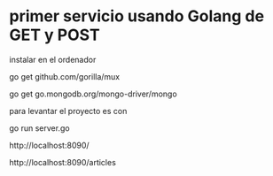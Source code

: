 # primer servicio usando Golang de GET y POST

instalar en el ordenador 

go get github.com/gorilla/mux

go get go.mongodb.org/mongo-driver/mongo

para levantar el proyecto es con

go run server.go

http://localhost:8090/

http://localhost:8090/articles
